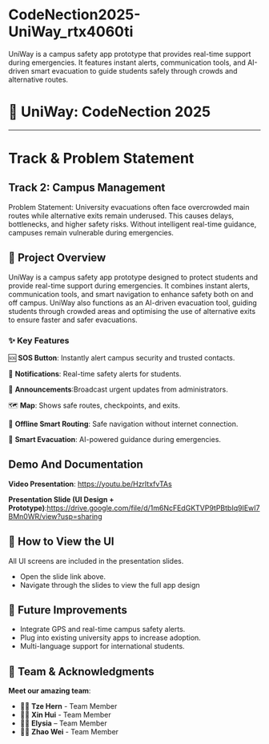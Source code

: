 # CodeNection2025-UniWay_rtx4060ti
UniWay is a campus safety app prototype that provides real-time support during emergencies. It features instant alerts, communication tools, and AI-driven smart evacuation to guide students safely through crowds and alternative routes.
# 🚀 **UniWay: CodeNection 2025**
-----------------------------------------
# **Track & Problem Statement**

## **Track 2: Campus Management**

Problem Statement: University evacuations often face overcrowded main routes while alternative exits remain underused. This causes delays, bottlenecks, and higher safety risks. Without intelligent real-time guidance, campuses remain vulnerable during emergencies.

## 🔹 **Project Overview**
UniWay is a campus safety app prototype designed to protect students and provide real-time support during emergencies. It combines instant alerts, communication tools, and smart navigation to enhance safety both on and off campus.
UniWay also functions as an AI-driven evacuation tool, guiding students through crowded areas and optimising the use of alternative exits to ensure faster and safer evacuations.

### ✨ **Key Features**
🆘 **SOS Button**: Instantly alert campus security and trusted contacts.

🔔 **Notifications**: Real-time safety alerts for students.

📢 **Announcements**:Broadcast urgent updates from administrators.

🗺️ **Map**: Shows safe routes, checkpoints, and exits.

📡 **Offline Smart Routing**: Safe navigation without internet connection.

🛟 **Smart Evacuation**: AI-powered guidance during emergencies.

## **Demo And Documentation**

**Video Presentation**: https://youtu.be/HzrItxfvTAs

**Presentation Slide (UI Design + Prototype)**:https://drive.google.com/file/d/1m6NcFEdGKTVP9tPBtbIq9IEwI7BMn0WR/view?usp=sharing 

## 🔹 **How to View the UI**
 All UI screens are included in the presentation slides.

- Open the slide link above.
- Navigate through the slides to view the full app design

## 🔹 **Future Improvements**

- Integrate GPS and real-time campus safety alerts.
- Plug into existing university apps to increase adoption.
- Multi-language support for international students.

## 🌟 **Team & Acknowledgments**
**Meet our amazing team**:

- 👨‍💻 **Tze Hern** - Team Member
- 👩‍💻 **Xin Hui** - Team Member
- 👩‍💻 **Elysia** – Team Member
- 👨‍💻 **Zhao Wei** - Team Member
